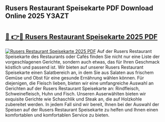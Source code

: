 ## Rusers Restaurant Speisekarte PDF Download Online 2025 Y3AZT

# <h2><a href="http://gcc5u5.nevu.top/?p=Rusers+Restaurant+Speisekarte">🔗 👉🔴 Rusers Restaurant Speisekarte 2025 PDF</a></h2>

[![Rusers Restaurant Speisekarte 2025 PDF](https://i.imgur.com/dBaPXMq.png)](http://gcc5u5.nevu.top/?p=Rusers+Restaurant+Speisekarte)
Auf der Rusers Restaurant Speisekarte des Restaurants oder Cafés finden Sie nicht nur eine Liste der vorgeschlagenen Gerichte, sondern auch etwas, das für Ihren Geschmack köstlich und passend ist. Wir bieten auf unserer Rusers Restaurant Speisekarte einen Salatbereich an, in dem Sie aus Salaten aus frischem Gemüse und Obst für eine gesunde Ernährung wählen können. Für diejenigen, die Fleisch lieben, bieten wir eine umfangreiche Auswahl an Gerichten auf der Rusers Restaurant Speisekarte an: Rindfleisch, Schweinefleisch, Huhn und Fisch. Unseren Auserwählten bieten wir exquisite Gerichte wie Schaschlik und Steak an, die auf Holzkohle zubereitet werden. In jedem Fall sind wir bereit, Ihnen bei der Auswahl der Speisen auf der Rusers Restaurant Speisekarte zu helfen und Ihnen einen komfortablen und komfortablen Service zu bieten.

